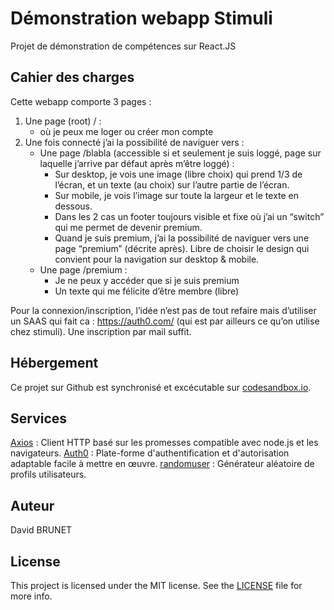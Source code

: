# Démonstration webapp Stimuli

Projet de démonstration de compétences sur React.JS

## Cahier des charges

Cette webapp comporte 3 pages :

1. Une page (root) / : 
    - où je peux me loger ou créer mon compte
2. Une fois connecté j’ai la possibilité de naviguer vers :
    - Une page /blabla (accessible si et seulement je suis loggé, page sur laquelle j’arrive par défaut après m’être loggé) :
      - Sur desktop, je vois une image (libre choix) qui prend 1/3 de l’écran, et un texte (au choix) sur l’autre partie de l’écran.
      - Sur mobile, je vois l’image sur toute la largeur et le texte en dessous.
      - Dans les 2 cas un footer toujours visible et fixe où j’ai un “switch” qui me permet de devenir premium.
      - Quand je suis premium, j’ai la possibilité de naviguer vers une page “premium” (décrite après). Libre de choisir le design qui convient pour la navigation sur desktop & mobile.
    - Une page /premium :
      - Je ne peux y accéder que si je suis premium
      - Un texte qui me félicite d’être membre (libre)


Pour la connexion/inscription, l’idée n’est pas de tout refaire mais d’utiliser un SAAS qui fait ca : https://auth0.com/ (qui est par ailleurs ce qu’on utilise chez stimuli). Une inscription par mail suffit.

## Hébergement

Ce projet sur Github est synchronisé et excécutable sur [codesandbox.io](https://codesandbox.io).


## Services

[Axios](https://axios-http.com/fr/docs/intro) : Client HTTP basé sur les promesses compatible avec node.js et les navigateurs.
[Auth0](https://auth0.com) : Plate-forme d'authentification et d'autorisation adaptable facile à mettre en œuvre.
[randomuser](https://randomuser.me/) : Générateur aléatoire de profils utilisateurs.

## Auteur

David BRUNET

## License

This project is licensed under the MIT license. See the [LICENSE](../LICENSE) file for more info.
